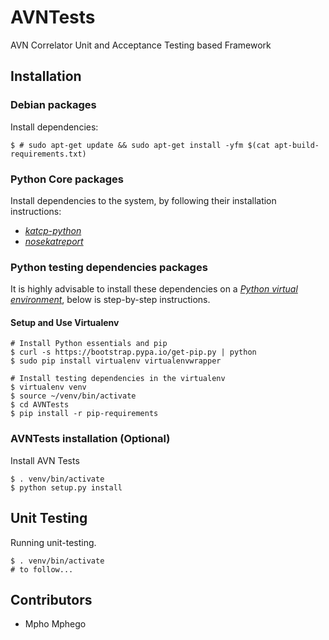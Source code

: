
# AVNTests
AVN Correlator Unit and Acceptance Testing based Framework

## Installation

### Debian packages

Install dependencies:

    $ # sudo apt-get update && sudo apt-get install -yfm $(cat apt-build-requirements.txt)

### Python Core packages

Install dependencies to the system, by following their installation instructions:

* [_katcp-python_](https://github.com/ska-sa/katcp-python)
* [_nosekatreport_](https://github.com/ska-sa/nosekatreport/tree/karoocbf)

### Python testing dependencies packages

It is highly advisable to install these dependencies on a [_Python virtual environment_](https://virtualenv.pypa.io/), below is step-by-step instructions.
#### Setup and Use Virtualenv
```
# Install Python essentials and pip
$ curl -s https://bootstrap.pypa.io/get-pip.py | python
$ sudo pip install virtualenv virtualenvwrapper

# Install testing dependencies in the virtualenv
$ virtualenv venv
$ source ~/venv/bin/activate
$ cd AVNTests
$ pip install -r pip-requirements

```

### AVNTests installation (Optional)
Install AVN Tests 
```
$ . venv/bin/activate
$ python setup.py install
```

## Unit Testing

Running unit-testing.
```
$ . venv/bin/activate
# to follow...
```

## Contributors

 * Mpho Mphego
